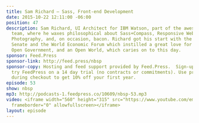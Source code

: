 ```yaml
---
title: Sam Richard — Sass, Front-end Development
date: 2015-10-22 12:11:00 -06:00
position: 47
description: Sam Richard, UI Architect for IBM Watson, part of the awesome design
  team, where he waxes philosophical about Sass+Compass, Responsive Web Design, Drupal,
  Photography, and, on occasion, bacon. Richard got his start with the New York State
  Senate and the World Economic Forum which instilled a great love for Open Source,
  Open Government, and an Open World, which caries on to this day.
sponsor: Feed.Press
sponsor-link: http://feed.press/nbsp
sponsor-copy: Hosting and feed support provided by Feed.Press.  Sign-up today and
  try FeedPress on a 14 day trial (no contracts or commitments). Use promo code *nbsp*
  during checkout to get 10% off your first year.
episode: 53
show: nbsp
mp3: http://podcasts-1.feedpress.co/10609/nbsp-53.mp3
video: <iframe width="560" height="315" src="https://www.youtube.com/embed/0aijIINXJTk"
  frameborder="0" allowfullscreen></iframe>
layout: episode
---
```


